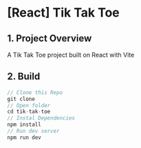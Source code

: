 # [React] Tik Tak Toe

## 1. Project Overview

A Tik Tak Toe project built on React with Vite

## 2. Build
```js
// Clone this Repo
git clone
// Open folder
cd tik-tak-toe
// Instal Dependencies
npm install
// Run dev server
npm run dev

```

